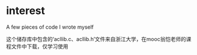 # interest
A few pieces of code I wrote myself

这个储存库中包含的‘acllib.c、acllib.h’文件来自浙江大学，在mooc翁恺老师的课程文件中下载，仅学习使用
